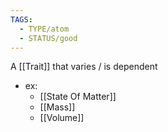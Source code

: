 ```yaml
---
TAGS:
  - TYPE/atom
  - STATUS/good
---
```

A [[Trait]] that varies / is dependent

- ex:
	- [[State Of Matter]]
	- [[Mass]]
	- [[Volume]]